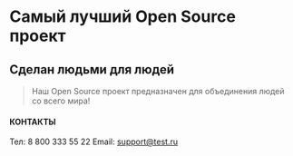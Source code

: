 # Самый лучший Open Source проект

## Сделан людьми для людей

> Наш Open Source проект предназначен для объединения людей со всего мира!

#### КОНТАКТЫ

Тел: 8 800 333 55 22
Email: support@test.ru
